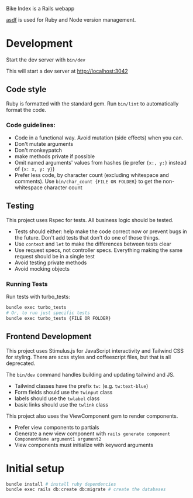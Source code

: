 Bike Index is a Rails webapp

[asdf](https://asdf-vm.com/) is used for Ruby and Node version management.

# Development

Start the dev server with `bin/dev`

This will start a dev server at [http://localhost:3042](http://localhost:3042)

## Code style

Ruby is formatted with the standard gem. Run `bin/lint` to automatically format the code.

### Code guidelines:

- Code in a functional way. Avoid mutation (side effects) when you can.
- Don't mutate arguments
- Don't monkeypatch
- make methods private if possible
- Omit named arguments' values from hashes (ie prefer `{x:, y:}` instead of `{x: x, y: y}`)
- Prefer less code, by character count (excluding whitespace and comments). Use `bin/char_count {FILE OR FOLDER}` to get the non-whitespace character count

## Testing

This project uses Rspec for tests. All business logic should be tested.

- Tests should either: help make the code correct now or prevent bugs in the future. Don't add tests that don't do one of those things.
- Use `context` and `let` to make the differences between tests clear
- Use request specs, not controller specs. Everything making the same request should be in a single test
- Avoid testing private methods
- Avoid mocking objects

### Running Tests

Run tests with turbo_tests:

```bash
bundle exec turbo_tests
# Or, to run just specific tests
bundle exec turbo_tests {FILE OR FOLDER}
```

## Frontend Development

This project uses Stimulus.js for JavaScript interactivity and Tailwind CSS for styling. There are scss styles and coffeescript files, but that is all deprecated.

The `bin/dev` command handles building and updating tailwind and JS.

- Tailwind classes have the prefix `tw:` (e.g. `tw:text-blue`)
- Form fields should use the `twinput` class
- labels should use the `twlabel` class
- basic links should use the `twlink` class

This project also uses the ViewComponent gem to render components.

- Prefer view components to partials
- Generate a new view component with `rails generate component ComponentName argument1 argument2`
- View components must initialize with keyword arguments

# Initial setup

```bash
bundle install # install ruby dependencies
bundle exec rails db:create db:migrate # create the databases
```
